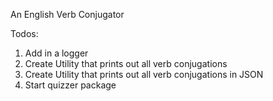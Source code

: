An English Verb Conjugator



Todos:

1. Add in a logger
2. Create Utility that prints out all verb conjugations
3. Create Utility that prints out all verb conjugations in JSON
4. Start quizzer package